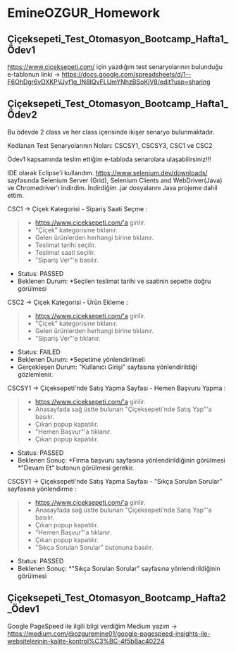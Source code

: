 # EmineOZGUR_Homework

## Çiçeksepeti_Test_Otomasyon_Bootcamp_Hafta1_Ödev1

https://www.ciceksepeti.com/ için yazdığım test senaryolarının bulunduğu e-tablonun linki -> https://docs.google.com/spreadsheets/d/1--F6OhDgr6vDXKPVJyf1q_lN8IQvFLUmYNhzBSoKjV8/edit?usp=sharing

## Çiçeksepeti_Test_Otomasyon_Bootcamp_Hafta1_Ödev2

Bu ödevde 2 class ve her class içerisinde ikişer senaryo bulunmaktadır.

Kodlanan Test Senaryolarının Noları: CSCSY1, CSCSY3, CSC1 ve CSC2

Ödev1 kapsamında teslim ettiğim e-tabloda senarolara ulaşabilirsiniz!!!

IDE olarak Eclipse'i kullandım.
https://www.selenium.dev/downloads/ sayfasında Selenium Server (Grid), Selenium Clients and WebDriver(Java) ve Chromedriver'ı indirdim. İndirdiğim .jar dosyalarını Java projeme dahil ettim.

CSC1 -> Çiçek Kategorisi - Sipariş Saati Seçme :

>- https://www.ciceksepeti.com/'a girilir.
>- "Çiçek" kategorisine tıklanır.
>- Gelen ürünlerden herhangi birine tıklanır.
>- Teslimat tarihi seçilir.
>- Teslimat saati seçilir.
>- "Sipariş Ver"'e basılır.
- Status: PASSED
- Beklenen Durum: *Seçilen teslimat tarihi ve saatinin sepette doğru görülmesi


CSC2 -> Çiçek Kategorisi - Ürün Ekleme :

>- https://www.ciceksepeti.com/'a girilir.
>- "Çiçek" kategorisine tıklanır.
>- Gelen ürünlerden herhangi birine tıklanır.
>- "Sipariş Ver"'e tıklanır.
- Status: FAILED
- Beklenen Durum: *Sepetime yönlendirilmeli
- Gerçekleşen Durum: "Kullanıcı Girişi" sayfasına yönlendirildiği gözlemlenir.

CSCSY1 -> Çiçeksepeti'nde Satış Yapma Sayfası - Hemen Başvuru Yapma :

>- https://www.ciceksepeti.com/'a girilir.
>- Anasayfada sağ üstte bulunan "Çiçeksepeti'nde Satış Yap"'a basılır.
>- Çıkan popup kapatılır.
>- "Hemen Başvur"'a tıklanır. 
>- Çıkan popup kapatılır.
- Status: PASSED
- Beklenen Sonuç: *Firma başvuru sayfasına yönlendirildiğinin görülmesi  *"Devam Et" butonun görülmesi gerekir.
                
              
CSCSY1 -> Çiçeksepeti'nde Satış Yapma Sayfası - "Sıkça Sorulan Sorular" sayfasına yönlendirme :

>- https://www.ciceksepeti.com/'a girilir.
>- Anasayfada sağ üstte bulunan "Çiçeksepeti'nde Satış Yap"'a basılır.
>- Çıkan popup kapatılır.
>- "Hemen Başvur"'a tıklanır. 
>- Çıkan popup kapatılır.
>- "Sıkça Sorulan Sorular" butonuna basılır.
- Status: PASSED
- Beklenen Sonuç: *"Sıkça Sorulan Sorular" sayfasına yönlendirildiğinin görülmesi

## Çiçeksepeti_Test_Otomasyon_Bootcamp_Hafta2_Ödev1

Google PageSpeed ile ilgili bilgi verdiğim Medium yazım ->  https://medium.com/@ozguremine01/google-pagespeed-insights-ile-websitelerinin-kalite-kontrol%C3%BC-4f5b8ac40224
